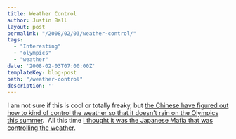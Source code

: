```yaml
---
title: Weather Control
author: Justin Ball
layout: post
permalink: "/2008/02/03/weather-control/"
tags:
  - "Interesting"
  - "olympics"
  - "weather"
date: '2008-02-03T07:00:00Z'
templateKey: blog-post
path: "/weather-control"
description: ''
---
```


I am not sure if this is cool or totally freaky, but [the Chinese have figured out how to kind of control the weather so that it doesn't rain on the Olympics this summer][1].  All this time [I thought it was the Japanese Mafia that was controlling the weather][2].

 [1]: http://www.dailygalaxy.com/my_weblog/2008/02/weather-control.html#more
 [2]: /2005/09/20/who-knew/

